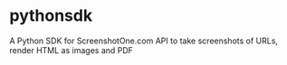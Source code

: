 # pythonsdk
A Python SDK for ScreenshotOne.com API to take screenshots of URLs, render HTML as images and PDF
